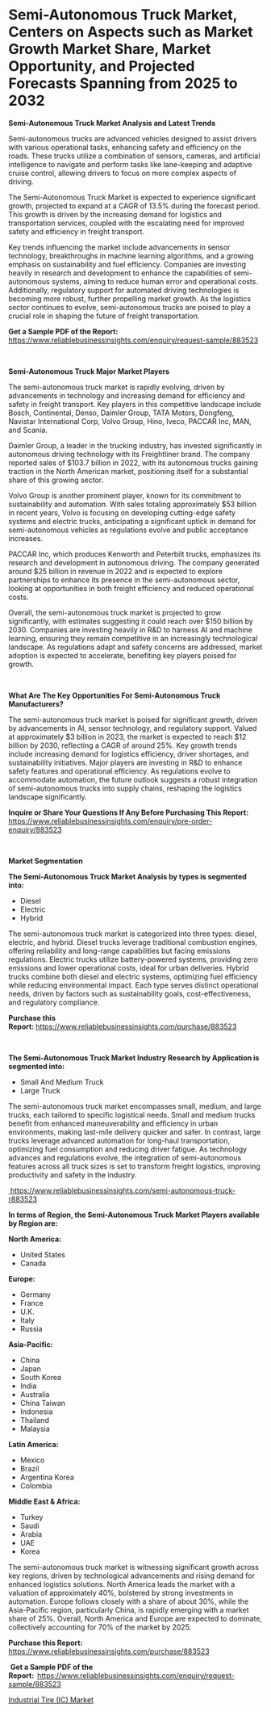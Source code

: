 <p><h1>Semi-Autonomous Truck Market, Centers on Aspects such as Market Growth Market Share, Market Opportunity, and Projected Forecasts Spanning from 2025 to 2032</h1></p><p><strong>Semi-Autonomous Truck Market Analysis and Latest Trends</strong></p>
<p><p>Semi-autonomous trucks are advanced vehicles designed to assist drivers with various operational tasks, enhancing safety and efficiency on the roads. These trucks utilize a combination of sensors, cameras, and artificial intelligence to navigate and perform tasks like lane-keeping and adaptive cruise control, allowing drivers to focus on more complex aspects of driving.</p><p>The Semi-Autonomous Truck Market is expected to experience significant growth, projected to expand at a CAGR of 13.5% during the forecast period. This growth is driven by the increasing demand for logistics and transportation services, coupled with the escalating need for improved safety and efficiency in freight transport. </p><p>Key trends influencing the market include advancements in sensor technology, breakthroughs in machine learning algorithms, and a growing emphasis on sustainability and fuel efficiency. Companies are investing heavily in research and development to enhance the capabilities of semi-autonomous systems, aiming to reduce human error and operational costs. Additionally, regulatory support for automated driving technologies is becoming more robust, further propelling market growth. As the logistics sector continues to evolve, semi-autonomous trucks are poised to play a crucial role in shaping the future of freight transportation.</p></p>
<p><strong>Get a Sample PDF of the Report:&nbsp;</strong> <a href="https://www.reliablebusinessinsights.com/enquiry/request-sample/883523?utm_campaign=2274&utm_medium=2&utm_source=Github&utm_content=ia&utm_term=30032025&utm_id=semi-autonomous-truck">https://www.reliablebusinessinsights.com/enquiry/request-sample/883523</a></p>
<p>&nbsp;</p>
<p><strong>Semi-Autonomous Truck Major Market Players</strong></p>
<p><p>The semi-autonomous truck market is rapidly evolving, driven by advancements in technology and increasing demand for efficiency and safety in freight transport. Key players in this competitive landscape include Bosch, Continental, Denso, Daimler Group, TATA Motors, Dongfeng, Navistar International Corp, Volvo Group, Hino, Iveco, PACCAR Inc, MAN, and Scania.</p><p>Daimler Group, a leader in the trucking industry, has invested significantly in autonomous driving technology with its Freightliner brand. The company reported sales of $103.7 billion in 2022, with its autonomous trucks gaining traction in the North American market, positioning itself for a substantial share of this growing sector.</p><p>Volvo Group is another prominent player, known for its commitment to sustainability and automation. With sales totaling approximately $53 billion in recent years, Volvo is focusing on developing cutting-edge safety systems and electric trucks, anticipating a significant uptick in demand for semi-autonomous vehicles as regulations evolve and public acceptance increases.</p><p>PACCAR Inc, which produces Kenworth and Peterbilt trucks, emphasizes its research and development in autonomous driving. The company generated around $25 billion in revenue in 2022 and is expected to explore partnerships to enhance its presence in the semi-autonomous sector, looking at opportunities in both freight efficiency and reduced operational costs.</p><p>Overall, the semi-autonomous truck market is projected to grow significantly, with estimates suggesting it could reach over $150 billion by 2030. Companies are investing heavily in R&D to harness AI and machine learning, ensuring they remain competitive in an increasingly technological landscape. As regulations adapt and safety concerns are addressed, market adoption is expected to accelerate, benefiting key players poised for growth.</p></p>
<p>&nbsp;</p>
<p><strong>What Are The Key Opportunities For Semi-Autonomous Truck Manufacturers?</strong></p>
<p><p>The semi-autonomous truck market is poised for significant growth, driven by advancements in AI, sensor technology, and regulatory support. Valued at approximately $3 billion in 2023, the market is expected to reach $12 billion by 2030, reflecting a CAGR of around 25%. Key growth trends include increasing demand for logistics efficiency, driver shortages, and sustainability initiatives. Major players are investing in R&D to enhance safety features and operational efficiency. As regulations evolve to accommodate automation, the future outlook suggests a robust integration of semi-autonomous trucks into supply chains, reshaping the logistics landscape significantly.</p></p>
<p><strong>Inquire or Share Your Questions If Any Before Purchasing This Report:</strong> <a href="https://www.reliablebusinessinsights.com/enquiry/pre-order-enquiry/883523?utm_campaign=2274&utm_medium=2&utm_source=Github&utm_content=ia&utm_term=30032025&utm_id=semi-autonomous-truck">https://www.reliablebusinessinsights.com/enquiry/pre-order-enquiry/883523</a></p>
<p>&nbsp;</p>
<p><strong>Market Segmentation</strong></p>
<p><strong>The Semi-Autonomous Truck Market Analysis by types is segmented into:</strong></p>
<p><ul><li>Diesel</li><li>Electric</li><li>Hybrid</li></ul></p>
<p><p>The semi-autonomous truck market is categorized into three types: diesel, electric, and hybrid. Diesel trucks leverage traditional combustion engines, offering reliability and long-range capabilities but facing emissions regulations. Electric trucks utilize battery-powered systems, providing zero emissions and lower operational costs, ideal for urban deliveries. Hybrid trucks combine both diesel and electric systems, optimizing fuel efficiency while reducing environmental impact. Each type serves distinct operational needs, driven by factors such as sustainability goals, cost-effectiveness, and regulatory compliance.</p></p>
<p><strong>Purchase this Report:&nbsp;</strong><a href="https://www.reliablebusinessinsights.com/purchase/883523?utm_campaign=2274&utm_medium=2&utm_source=Github&utm_content=ia&utm_term=30032025&utm_id=semi-autonomous-truck">https://www.reliablebusinessinsights.com/purchase/883523</a></p>
<p>&nbsp;</p>
<p><strong>The Semi-Autonomous Truck Market Industry Research by Application is segmented into:</strong></p>
<p><ul><li>Small And Medium Truck</li><li>Large Truck</li></ul></p>
<p><p>The semi-autonomous truck market encompasses small, medium, and large trucks, each tailored to specific logistical needs. Small and medium trucks benefit from enhanced maneuverability and efficiency in urban environments, making last-mile delivery quicker and safer. In contrast, large trucks leverage advanced automation for long-haul transportation, optimizing fuel consumption and reducing driver fatigue. As technology advances and regulations evolve, the integration of semi-autonomous features across all truck sizes is set to transform freight logistics, improving productivity and safety in the industry.</p></p>
<p><a href="https://www.reliablebusinessinsights.com/semi-autonomous-truck-r883523?utm_campaign=2274&utm_medium=2&utm_source=Github&utm_content=ia&utm_term=30032025&utm_id=semi-autonomous-truck">&nbsp;https://www.reliablebusinessinsights.com/semi-autonomous-truck-r883523</a></p>
<p><strong>In terms of Region, the Semi-Autonomous Truck Market Players available by Region are:</strong></p>
<p>
    <p> <strong> North America: </strong>
        <ul>
            <li>United States</li>
            <li>Canada</li>
        </ul>
        </p> 
    <p> <strong> Europe: </strong>
        <ul>
            <li>Germany</li>
            <li>France</li>
            <li>U.K.</li>
            <li>Italy</li>
            <li>Russia</li>
        </ul>
        </p> 
    <p> <strong> Asia-Pacific: </strong>
        <ul>
            <li>China</li>
            <li>Japan</li>
            <li>South Korea</li>
            <li>India</li>
            <li>Australia</li>
            <li>China Taiwan</li>
            <li>Indonesia</li>
            <li>Thailand</li>
            <li>Malaysia</li>
        </ul>
        </p> 
    <p> <strong> Latin America: </strong>
        <ul>
            <li>Mexico</li>
            <li>Brazil</li>
            <li>Argentina Korea</li>
            <li>Colombia</li>
        </ul>
        </p> 
    <p> <strong> Middle East & Africa: </strong>
        <ul>
            <li>Turkey</li>
            <li>Saudi</li>
            <li>Arabia</li>
            <li>UAE</li>
            <li>Korea</li>
        </ul>
    </p>
    </p>
<p><p>The semi-autonomous truck market is witnessing significant growth across key regions, driven by technological advancements and rising demand for enhanced logistics solutions. North America leads the market with a valuation of approximately 40%, bolstered by strong investments in automation. Europe follows closely with a share of about 30%, while the Asia-Pacific region, particularly China, is rapidly emerging with a market share of 25%. Overall, North America and Europe are expected to dominate, collectively accounting for 70% of the market by 2025.</p></p>
<p><strong>Purchase this Report: </strong><a href="https://www.reliablebusinessinsights.com/purchase/883523?utm_campaign=2274&utm_medium=2&utm_source=Github&utm_content=ia&utm_term=30032025&utm_id=semi-autonomous-truck">https://www.reliablebusinessinsights.com/purchase/883523</a></p>
<p>&nbsp;<strong>Get a Sample PDF of the Report:&nbsp;&nbsp;</strong><a href="https://www.reliablebusinessinsights.com/enquiry/request-sample/883523?utm_campaign=2274&utm_medium=2&utm_source=Github&utm_content=ia&utm_term=30032025&utm_id=semi-autonomous-truck">https://www.reliablebusinessinsights.com/enquiry/request-sample/883523</a></p>
<p><strong></strong></p>
<p><p><a href="https://github.com/AngelaWalsh696/Market-Research-Report-List-2/blob/main/industrial-tire-ic-market.md?utm_campaign=2274&utm_medium=2&utm_source=Github&utm_content=ia&utm_term=30032025&utm_id=semi-autonomous-truck">Industrial Tire (IC) Market</a></p></p>